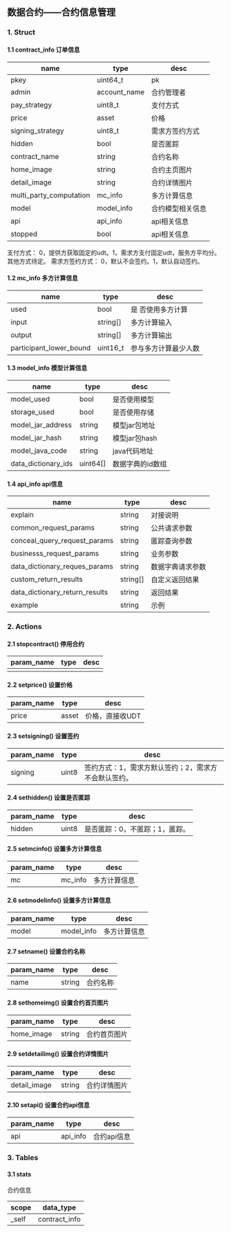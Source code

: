 ## 数据合约——合约信息管理

### 1. Struct
#### 1.1 contract_info 订单信息

name | type | desc
---- | --- | ---
pkey | uint64_t | pk
admin | account_name | 合约管理者
pay_strategy | uint8_t | 支付方式
price | asset | 价格
signing_strategy | uint8_t | 需求方签约方式
hidden | bool | 是否匿踪
contract_name | string | 合约名称
home_image | string | 合约主页图片
detail_image | string | 合约详情图片
multi\_party\_computation | mc_info | 多方计算信息
model | model_info | 合约模型相关信息
api | api_info | api相关信息
stopped | bool | api相关信息

支付方式： 0，提供方获取固定的udt。1，需求方支付固定udt，服务方平均分。其他方式待定。
需求方签约方式： 0，默认不会签约。1，默认自动签约。

#### 1.2 mc_info 多方计算信息

name | type | desc
---- | --- | ---
used | bool | 是 否使用多方计算
input | string[] | 多方计算输入
output | string[] | 多方计算输出
participant_lower_bound | uint16_t | 参与多方计算最少人数

#### 1.3 model_info 模型计算信息

name | type | desc
---- | --- | ---
model_used | bool | 是否使用模型
storage_used | bool | 是否使用存储
model\_jar\_address | string | 模型jar包地址
model\_jar\_hash | string | 模型jar包hash
model\_java\_code | string | java代码地址
data\_dictionary\_ids | uint64[] | 数据字典的id数组


#### 1.4 api_info api信息

name | type | desc
---- | --- | ---
explain | string | 对接说明
common\_request\_params | string | 公共请求参数
conceal\_query\_request\_params | string | 匿踪查询参数
businesss\_request\_params | string | 业务参数
data\_dictionary\_reques\_params | string | 数据字典请求参数
custom\_return\_results | string[] | 自定义返回结果
data\_dictionary\_return\_results | string | 返回结果
example | string | 示例

### 2. Actions

#### 2.1 stopcontract() 停用合约

param_name | type | desc
---- | --- | ---
| |

#### 2.2 setprice() 设置价格

param_name | type | desc
---- | --- | ---
price | asset | 价格，直接收UDT

#### 2.3 setsigning() 设置签约

param_name | type | desc
---- | --- | ---
signing | uint8 | 签约方式：1，需求方默认签约；2，需求方不会默认签约。

#### 2.4 sethidden() 设置是否匿踪

param_name | type | desc
---- | --- | ---
hidden | uint8 | 是否匿踪：0，不匿踪；1，匿踪。

#### 2.5 setmcinfo() 设置多方计算信息

param_name | type | desc
---- | --- | ---
mc | mc_info | 多方计算信息

#### 2.6 setmodelinfo() 设置多方计算信息

param_name | type | desc
---- | --- | ---
model | model_info | 多方计算信息

#### 2.7 setname() 设置合约名称

param_name | type | desc
---- | --- | ---
name | string | 合约名称

#### 2.8 sethomeimg() 设置合约首页图片

param_name | type | desc
---- | --- | ---
home_image | string | 合约首页图片

#### 2.9 setdetailimg() 设置合约详情图片

param_name | type | desc
---- | --- | ---
detail_image | string | 合约详情图片

#### 2.10 setapi() 设置合约api信息

param_name | type | desc
---- | --- | ---
api | api_info | 合约api信息



### 3. Tables
#### 3.1 stats
合约信息

scope | data_type  
---- | ---- 
\_self | contract_info 

